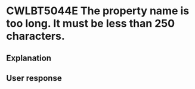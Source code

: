 # CWLBT5044E The property name is too long.  It must be less than 250 characters.

## Explanation

## User response